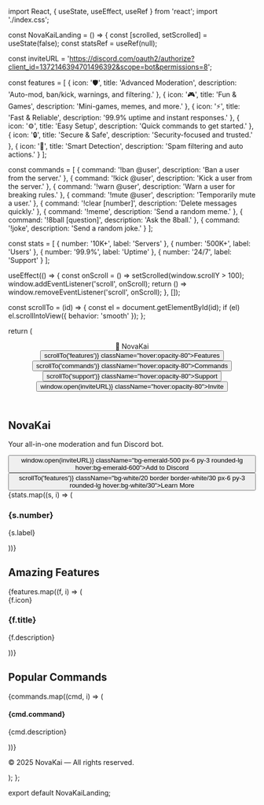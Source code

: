 
import React, { useState, useEffect, useRef } from 'react'; import './index.css';

const NovaKaiLanding = () => { const [scrolled, setScrolled] = useState(false); const statsRef = useRef(null);

const inviteURL = 'https://discord.com/oauth2/authorize?client_id=1372146394701496392&scope=bot&permissions=8';

const features = [ { icon: '🛡️', title: 'Advanced Moderation', description: 'Auto-mod, ban/kick, warnings, and filtering.' }, { icon: '🎮', title: 'Fun & Games', description: 'Mini-games, memes, and more.' }, { icon: '⚡', title: 'Fast & Reliable', description: '99.9% uptime and instant responses.' }, { icon: '⚙️', title: 'Easy Setup', description: 'Quick commands to get started.' }, { icon: '🔒', title: 'Secure & Safe', description: 'Security-focused and trusted.' }, { icon: '🎯', title: 'Smart Detection', description: 'Spam filtering and auto actions.' } ];

const commands = [ { command: '!ban @user', description: 'Ban a user from the server.' }, { command: '!kick @user', description: 'Kick a user from the server.' }, { command: '!warn @user', description: 'Warn a user for breaking rules.' }, { command: '!mute @user', description: 'Temporarily mute a user.' }, { command: '!clear [number]', description: 'Delete messages quickly.' }, { command: '!meme', description: 'Send a random meme.' }, { command: '!8ball [question]', description: 'Ask the 8ball.' }, { command: '!joke', description: 'Send a random joke.' } ];

const stats = [ { number: '10K+', label: 'Servers' }, { number: '500K+', label: 'Users' }, { number: '99.9%', label: 'Uptime' }, { number: '24/7', label: 'Support' } ];

useEffect(() => { const onScroll = () => setScrolled(window.scrollY > 100); window.addEventListener('scroll', onScroll); return () => window.removeEventListener('scroll', onScroll); }, []);

const scrollTo = (id) => { const el = document.getElementById(id); if (el) el.scrollIntoView({ behavior: 'smooth' }); };

return ( <div className="font-sans"> <style>{@keyframes float { 0% { transform: translate(0, 0) rotate(0deg); } 100% { transform: translate(-50px, -50px) rotate(360deg); } } .float-animation { animation: float 20s infinite linear; }}</style>

<header className={`fixed top-0 w-full z-50 transition-all ${scrolled ? 'bg-indigo-600/90 backdrop-blur' : 'bg-indigo-600'}`}>
    <nav className="flex justify-between items-center px-6 py-4 text-white max-w-6xl mx-auto">
      <div className="text-xl font-bold">🤖 NovaKai</div>
      <div className="hidden md:flex gap-6">
        <button onClick={() => scrollTo('features')} className="hover:opacity-80">Features</button>
        <button onClick={() => scrollTo('commands')} className="hover:opacity-80">Commands</button>
        <button onClick={() => scrollTo('support')} className="hover:opacity-80">Support</button>
        <button onClick={() => window.open(inviteURL)} className="hover:opacity-80">Invite</button>
      </div>
    </nav>
  </header>

  <section className="hero-background bg-gradient-to-r from-indigo-600 to-blue-500 text-white pt-32 pb-16 text-center px-4 relative">
    <div className="float-animation absolute inset-0 opacity-10" />
    <div className="relative z-10">
      <h1 className="text-5xl md:text-6xl font-bold mb-6">NovaKai</h1>
      <p className="text-xl max-w-2xl mx-auto mb-8">Your all-in-one moderation and fun Discord bot.</p>
      <div className="flex flex-col sm:flex-row gap-4 justify-center">
        <button onClick={() => window.open(inviteURL)} className="bg-emerald-500 px-6 py-3 rounded-lg hover:bg-emerald-600">Add to Discord</button>
        <button onClick={() => scrollTo('features')} className="bg-white/20 border border-white/30 px-6 py-3 rounded-lg hover:bg-white/30">Learn More</button>
      </div>
    </div>
  </section>

  <section ref={statsRef} className="bg-gray-800 text-white py-16 text-center">
    <div className="grid grid-cols-2 md:grid-cols-4 gap-8 max-w-4xl mx-auto">
      {stats.map((s, i) => (
        <div key={i} className="hover:scale-105 transition-transform">
          <h3 className="text-4xl font-bold text-emerald-400">{s.number}</h3>
          <p>{s.label}</p>
        </div>
      ))}
    </div>
  </section>

  <section id="features" className="py-16 bg-gray-50 text-center">
    <h2 className="text-4xl font-bold mb-12">Amazing Features</h2>
    <div className="grid grid-cols-1 md:grid-cols-2 lg:grid-cols-3 gap-8 max-w-6xl mx-auto px-4">
      {features.map((f, i) => (
        <div key={i} className="bg-white rounded-xl p-6 shadow hover:shadow-lg">
          <div className="text-3xl mb-4">{f.icon}</div>
          <h3 className="font-semibold text-xl mb-2">{f.title}</h3>
          <p className="text-gray-600">{f.description}</p>
        </div>
      ))}
    </div>
  </section>

  <section id="commands" className="py-16 bg-white">
    <h2 className="text-4xl font-bold text-center mb-12">Popular Commands</h2>
    <div className="grid grid-cols-1 md:grid-cols-2 gap-6 max-w-6xl mx-auto px-4">
      {commands.map((cmd, i) => (
        <div key={i} className="bg-gray-100 p-4 border-l-4 border-indigo-600 rounded">
          <h4 className="font-mono font-bold text-indigo-600">{cmd.command}</h4>
          <p>{cmd.description}</p>
        </div>
      ))}
    </div>
  </section>

  <footer id="support" className="bg-gray-800 text-white py-8 text-center">
    <p className="text-sm text-gray-400">&copy; 2025 NovaKai — All rights reserved.</p>
  </footer>
</div>

); };

export default NovaKaiLanding;

